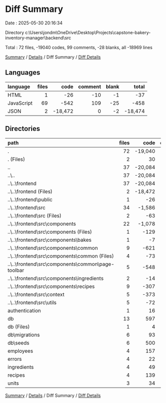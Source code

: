 # Diff Summary

Date : 2025-05-30 20:16:34

Directory c:\\Users\\jondm\\OneDrive\\Desktop\\Projects\\capstone-bakery-inventory-manager\\backend\\src

Total : 72 files,  -19040 codes, 99 comments, -28 blanks, all -18969 lines

[Summary](results.md) / [Details](details.md) / Diff Summary / [Diff Details](diff-details.md)

## Languages
| language | files | code | comment | blank | total |
| :--- | ---: | ---: | ---: | ---: | ---: |
| HTML | 1 | -26 | -10 | -1 | -37 |
| JavaScript | 69 | -542 | 109 | -25 | -458 |
| JSON | 2 | -18,472 | 0 | -2 | -18,474 |

## Directories
| path | files | code | comment | blank | total |
| :--- | ---: | ---: | ---: | ---: | ---: |
| . | 72 | -19,040 | 99 | -28 | -18,969 |
| . (Files) | 2 | 30 | 2 | 16 | 48 |
| .. | 37 | -20,084 | -65 | -210 | -20,359 |
| ..\\.. | 37 | -20,084 | -65 | -210 | -20,359 |
| ..\\..\\frontend | 37 | -20,084 | -65 | -210 | -20,359 |
| ..\\..\\frontend (Files) | 2 | -18,472 | 0 | -2 | -18,474 |
| ..\\..\\frontend\\public | 1 | -26 | -10 | -1 | -37 |
| ..\\..\\frontend\\src | 34 | -1,586 | -55 | -207 | -1,848 |
| ..\\..\\frontend\\src (Files) | 2 | -63 | 0 | -7 | -70 |
| ..\\..\\frontend\\src\\components | 22 | -1,078 | -30 | -104 | -1,212 |
| ..\\..\\frontend\\src\\components (Files) | 1 | -129 | -1 | -4 | -134 |
| ..\\..\\frontend\\src\\components\\bakes | 1 | -7 | 0 | 0 | -7 |
| ..\\..\\frontend\\src\\components\\common | 9 | -621 | -13 | -61 | -695 |
| ..\\..\\frontend\\src\\components\\common (Files) | 4 | -73 | -1 | -12 | -86 |
| ..\\..\\frontend\\src\\components\\common\\page-toolbar | 5 | -548 | -12 | -49 | -609 |
| ..\\..\\frontend\\src\\components\\ingredients | 2 | -14 | 0 | 0 | -14 |
| ..\\..\\frontend\\src\\components\\recipes | 9 | -307 | -16 | -39 | -362 |
| ..\\..\\frontend\\src\\context | 5 | -373 | -15 | -76 | -464 |
| ..\\..\\frontend\\src\\utils | 5 | -72 | -10 | -20 | -102 |
| authentication | 1 | 16 | 0 | 5 | 21 |
| db | 13 | 597 | 124 | 56 | 777 |
| db (Files) | 1 | 4 | 0 | 2 | 6 |
| db\\migrations | 6 | 93 | 48 | 12 | 153 |
| db\\seeds | 6 | 500 | 76 | 42 | 618 |
| employees | 4 | 157 | 13 | 38 | 208 |
| errors | 4 | 22 | 6 | 6 | 34 |
| ingredients | 4 | 49 | 4 | 17 | 70 |
| recipes | 4 | 139 | 11 | 30 | 180 |
| units | 3 | 34 | 4 | 14 | 52 |

[Summary](results.md) / [Details](details.md) / Diff Summary / [Diff Details](diff-details.md)